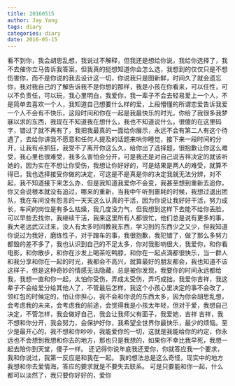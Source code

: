 ```yaml
---
title: 20160515
author: Jay Yang
tags: diary
categories: diary
date: 2016-05-15
---
```


看不到你，我会胡思乱想，我说过不解释，但我还是想给你说，我给你选择了，我不去催你立马告诉我答案，但我真的挺想知道你会怎么选，我想到的仅仅只是不想伤害你，而不是你说的我去设计这一切，你说我只是图新鲜，时间久了就会遗忘你，我对我自己的了解告诉我不是你想的那样，我是小孩在你看来，可以任性，可以不负责任，可以玩，我心里明白，我爱你，我一辈子不会去轻易爱上一个人，不是简单去喜欢一个人，我知道自己想要什么样的爱，上段懵懂的所谓恋爱告诉我爱一个人不会有不快乐，这段时间和你在一起是我最快乐的时光，你给了我很多我梦寐以求的东西，我现在不知道我在想什么，我也不知道说什么，很傻的在这里码字，错过了就不再有了，我把我最真的一面给你展示，永远不会有第二人有这个待遇了，去给你讲我不愿意和任何人提及的话题来哄你睡觉，接下来一段时间的分开，让我有点抓狂，我受不了离开你这么久，给你出了选择题，很抱歉让你这么难受，我心里也很难受，我多么害怕会分开，可是我还是对自己说吉祥决定的就该听她的，因为实在不想让你受伤，我想让你好好的，可是结果是两人的难受，就算不得已，我也选择接受你做的决定，可这是不是真是你的决定我就无法分辨，对不起，我不知道接下来怎么办，但是我知道我爱你不会变，我甚至想到重新去追你，你又会说根本就没有追过，哪来的重新，当我中午听到噩耗的时候，我想过退出团队，我在车间没有怨言的一天天这么认真的干活，因为你说让我好好干活，努力成长，车间的岗位是有多么枯燥，我几度没力气，但我想到这样下去能不给你丢脸，可以早些去找你，我继续干活，我来这里所有人都很忙，他们总是说有更多的事，我大老远武汉过来，没人有太多时间教我东西，学习到的东西少之又少，但我知道你说过为我好，磨练性子，对于蹭车的事，我很抱歉，我犯错了，做了那么多努力都毁的差不多了，我也认识到自己的不足太多，你对我影响很大，我爱你，和你看电影，和你散步，和你在沙发上喝茶吃鸭脖，和你在一起点滴都很快乐，当一群人和我分享和你在一起的时光，我都会不高兴，就算最好的朋友都会，我也知道不该这样子，但是这种奇妙的情感无法隐藏，总是被你发现，我要你的时间永远都给我，我想一直和你一起，太怕你受伤，弄成太受伤，弄巧成拙，我爱你吉祥，我这辈子不会给爱分给其他人了，不管最后怎样，我这个小孩心里决定的事不会改了，领红包的时候定的，怕让你担心，我不会和你说的东西太多，因为你会胡思乱想，会考虑我的未来，会考虑我的前途，会觉得我是小孩太年轻，但对于爱，我想自己决定，不管怎样，我会做好自己，我会让我师父有面子，我爱她，吉祥
吉祥，我不想和你分开，我会努力，会保护好你，我希望全世界你最快乐，最少的烦恼。至少是最开心的，我不想和你吵吵，我能爱你的一切，这就是我能给你的约定，你永远也不会想到我想和你去的地方，那也只是我想的，如果你不幸比我早死，我想一起去陪你到天堂，傻子一样。
还记得你说年底我还爱你，你就答应我一个要求，我和你说过，我第一反应是和我在一起。
我的想法总是这么奇怪，现实中的地方我想和你去爱情海，答应的要求就是不要失去联系。
可是只要能和你一起，什么都可以淡然了，我只要你好好的，爱你
